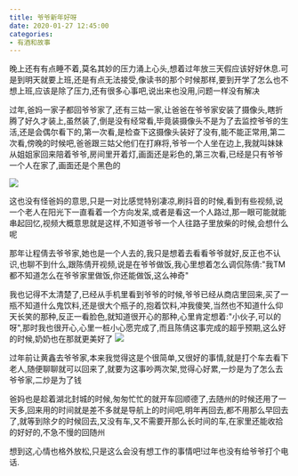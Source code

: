 ```yaml
---
title: 爷爷新年好呀
date: 2020-01-27 12:45:00
categories: 
- 有酒和故事
---
```

晚上还有有点睡不着,莫名其妙的压力涌上心头,想着过年放三天假应该好好休息.可是到明天就要上班,还是有点无法接受,像读书的那个时候那样,要到开学了怎么也不想上班,应该是除了压力,还有很多心事吧,说出来也没用,问题一样没有解决

过年,爸妈一家子都回爷爷家了,还有三姑一家,让爸爸在爷爷家安装了摄像头,瞎折腾了好久才装上,虽然装了,倒是没有经常看,毕竟装摄像头不是为了去监控爷爷的生活,还是会偶尔看下的,第一次看,是检查下这摄像头装好了没有,能不能正常用,第二次看,傍晚的时候吧,爸爸跟三姑父他们在打麻将,爷爷一个人坐在边上,我就叫妹妹从姐姐家回来陪着爷爷,房间里开着灯,画面还是彩色的,第三次看,已经是只有爷爷一个人在家了,画面还是个黑色的

![](https://hexosrc.oss-cn-shenzhen.aliyuncs.com/blog/2020/01/微信图片_20200127011318.jpg)

这也没有怪爸妈的意思,只是一对比感觉特别凄凉,刷抖音的时候,看到有些视频,说一个老人在阳光下一直看着一个方向发呆,或者是看这一个人路过,那一眼可能就能串起回忆,视频大概意思就是这样,不知道爷爷一个人往路子里放柴的时候,会想什么呢

那年让程倩去爷爷家,她也是一个人去的,我只是想着去看看爷爷就好,反正也不认识,也聊不到什么,跟陈倩开视频,说是在爷爷做饭,我心里想着怎么调侃陈倩:"我TM都不知道怎么在爷爷家里做饭,你还能做饭,这么神奇"

我也记得不太清楚了,已经从手机里看到爷爷的时候,爷爷已经从商店里回来,买了一瓶不知道什么鬼饮料,还是很大个瓶子的,抱着饮料,冲我傻笑,当然也不知道什么仰天长笑的那种,反正一看脸色,就知道很开心的那种,心里肯定想着:"小伙子,可以的呀",那时我也很开心,心里一桩小心愿完成了,而且陈倩这事完成的超乎预期,这么好的时候,奶奶也在那就更美好了
![](https://hexosrc.oss-cn-shenzhen.aliyuncs.com/blog/2020/01/mmexport1468210341106.jpg)

过年前让黄鑫去爷爷家,本来我觉得这是个很简单,又很好的事情,就是打个车去看下老人,随便聊聊就可以回来了,就要为这事吵两次架,觉得心好累,一炒是为了怎么去爷爷家,二炒是为了钱


爸妈也是趁着湖北封城的时候,匆匆忙忙的就开车回顺德了,去随州的时候还用了一天多,回来用的时间就是差不多就是导航上的时间吧,明年再回去,都不用那么早回去了,就等到除夕的时候回去,又没有车,又不需要开那么长时间的车,在家里还能收拾的好好的,不急不慢的回随州


想到这,心情也格外放松,只是这么会没有想工作的事情吧!过年也没有给爷爷打个电话.
